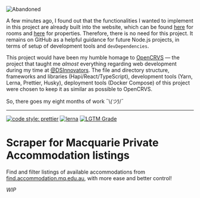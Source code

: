 ![Abandoned](https://img.shields.io/badge/Abandoned-%23ff0000.svg?&style=for-the-badge)

A few minutes ago, I found out that the functionalities I wanted to implement in this project are already built into the website, which can be found [here](https://find.accommodation.mq.edu.au/listings/rooms) for rooms and [here](https://find.accommodation.mq.edu.au/listings/properties) for properties. Therefore, there is no need for this project. It remains on GitHub as a helpful guidance for future Node.js projects, in terms of setup of development tools and `devDependencies`.

This project would have been my humble homage to [OpenCRVS](https://github.com/opencrvs/opencrvs-core) — the project that taught me *almost* everything regarding web development during my time at [@DSInnovators](https://github.com/DSInnovators). The file and directory structure, frameworks and libraries (Hapi/React/TypeScript), development tools (Yarn, Lerna, Prettier, Husky), deployment tools (Docker Compose) of this project were chosen to keep it as similar as possible to OpenCRVS.

So, there goes my eight months of work ¯\\_(ツ)_/¯

<hr/>

[![code style: prettier](https://img.shields.io/badge/code_style-prettier-ff69b4.svg?style=flat-square)](https://github.com/prettier/prettier)
[![lerna](https://img.shields.io/badge/maintained%20with-lerna-cc00ff.svg?style=flat-square)](https://lerna.js.org)
[![LGTM Grade](https://img.shields.io/lgtm/grade/javascript/github/maacpiash/MqFind?style=flat-square)](https://lgtm.com/projects/g/maacpiash/MqFind/logs/languages/lang:javascript)

# Scraper for Macquarie Private Accommodation listings

Find and filter listings of available accommodations from [find.accommodation.mq.edu.au](find.accommodation.mq.edu.au), with more ease and better control!

_WIP_
